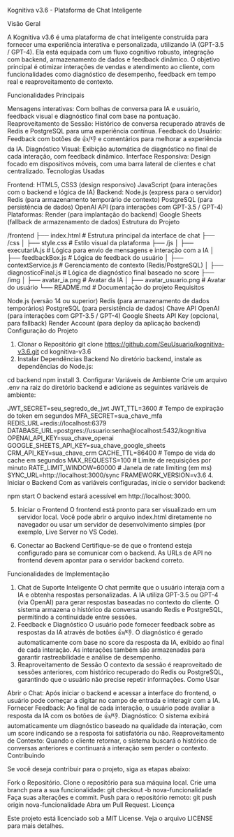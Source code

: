 Kognitiva v3.6 - Plataforma de Chat Inteligente

Visão Geral

A Kognitiva v3.6 é uma plataforma de chat inteligente construída para fornecer uma experiência interativa e personalizada, utilizando IA (GPT-3.5 / GPT-4). Ela está equipada com um fluxo cognitivo robusto, integração com backend, armazenamento de dados e feedback dinâmico. O objetivo principal é otimizar interações de vendas e atendimento ao cliente, com funcionalidades como diagnóstico de desempenho, feedback em tempo real e reaproveitamento de contexto.

Funcionalidades Principais

Mensagens interativas: Com bolhas de conversa para IA e usuário, feedback visual e diagnóstico final com base na pontuação.
Reaproveitamento de Sessão: Histórico de conversa recuperado através de Redis e PostgreSQL para uma experiência contínua.
Feedback do Usuário: Feedback com botões de 👍/👎 e comentários para melhorar a experiência da IA.
Diagnóstico Visual: Exibição automática de diagnóstico no final de cada interação, com feedback dinâmico.
Interface Responsiva: Design focado em dispositivos móveis, com uma barra lateral de clientes e chat centralizado.
Tecnologias Usadas

Frontend:
HTML5, CSS3 (design responsivo)
JavaScript (para interações com o backend e lógica de IA)
Backend:
Node.js (express para o servidor)
Redis (para armazenamento temporário de contexto)
PostgreSQL (para persistência de dados)
OpenAI API (para interações com GPT-3.5 / GPT-4)
Plataformas:
Render (para implantação do backend)
Google Sheets (fallback de armazenamento de dados)
Estrutura do Projeto

/frontend
    ├── index.html          # Estrutura principal da interface de chat
    ├── /css
    │   ├── style.css       # Estilo visual da plataforma
    ├── /js
    │   ├── executarIA.js    # Lógica para envio de mensagens e interação com a IA
    │   ├── feedbackBox.js   # Lógica de feedback do usuário
    │   ├── contextService.js # Gerenciamento de contexto (Redis/PostgreSQL)
    │   ├── diagnosticoFinal.js # Lógica de diagnóstico final baseado no score
    ├── /img
    │   ├── avatar_ia.png    # Avatar da IA
    │   ├── avatar_usuario.png # Avatar do usuário
    └── README.md            # Documentação do projeto
Requisitos

Node.js (versão 14 ou superior)
Redis (para armazenamento de dados temporários)
PostgreSQL (para persistência de dados)
Chave API OpenAI (para interações com GPT-3.5 / GPT-4)
Google Sheets API Key (opcional, para fallback)
Render Account (para deploy da aplicação backend)
Configuração do Projeto

1. Clonar o Repositório
git clone https://github.com/SeuUsuario/kognitiva-v3.6.git
cd kognitiva-v3.6
2. Instalar Dependências Backend
No diretório backend, instale as dependências do Node.js:

cd backend
npm install
3. Configurar Variáveis de Ambiente
Crie um arquivo .env na raiz do diretório backend e adicione as seguintes variáveis de ambiente:

JWT_SECRET=seu_segredo_de_jwt
JWT_TTL=3600  # Tempo de expiração do token em segundos
MFA_SECRET=sua_chave_mfa
REDIS_URL=redis://localhost:6379
DATABASE_URL=postgres://usuario:senha@localhost:5432/kognitiva
OPENAI_API_KEY=sua_chave_openai
GOOGLE_SHEETS_API_KEY=sua_chave_google_sheets
CRM_API_KEY=sua_chave_crm
CACHE_TTL=86400  # Tempo de vida do cache em segundos
MAX_REQUESTS=100  # Limite de requisições por minuto
RATE_LIMIT_WINDOW=60000  # Janela de rate limiting (em ms)
SYNC_URL=http://localhost:3000/sync
FRAMEWORK_VERSION=v3.6
4. Iniciar o Backend
Com as variáveis configuradas, inicie o servidor backend:

npm start
O backend estará acessível em http://localhost:3000.

5. Iniciar o Frontend
O frontend está pronto para ser visualizado em um servidor local. Você pode abrir o arquivo index.html diretamente no navegador ou usar um servidor de desenvolvimento simples (por exemplo, Live Server no VS Code).

6. Conectar ao Backend
Certifique-se de que o frontend esteja configurado para se comunicar com o backend. As URLs de API no frontend devem apontar para o servidor backend correto.

Funcionalidades de Implementação

1. Chat de Suporte Inteligente
O chat permite que o usuário interaja com a IA e obtenha respostas personalizadas.
A IA utiliza GPT-3.5 ou GPT-4 (via OpenAI) para gerar respostas baseadas no contexto do cliente.
O sistema armazena o histórico da conversa usando Redis e PostgreSQL, permitindo a continuidade entre sessões.
2. Feedback e Diagnóstico
O usuário pode fornecer feedback sobre as respostas da IA através de botões 👍/👎.
O diagnóstico é gerado automaticamente com base no score da resposta da IA, exibido ao final de cada interação.
As interações também são armazenadas para garantir rastreabilidade e análise de desempenho.
3. Reaproveitamento de Sessão
O contexto da sessão é reaproveitado de sessões anteriores, com histórico recuperado do Redis ou PostgreSQL, garantindo que o usuário não precise repetir informações.
Como Usar

Abrir o Chat: Após iniciar o backend e acessar a interface do frontend, o usuário pode começar a digitar no campo de entrada e interagir com a IA.
Fornecer Feedback: Ao final de cada interação, o usuário pode avaliar a resposta da IA com os botões de 👍/👎.
Diagnóstico: O sistema exibirá automaticamente um diagnóstico baseado na qualidade da interação, com um score indicando se a resposta foi satisfatória ou não.
Reaproveitamento de Contexto: Quando o cliente retornar, o sistema buscará o histórico de conversas anteriores e continuará a interação sem perder o contexto.
Contribuindo

Se você deseja contribuir para o projeto, siga as etapas abaixo:

Fork o Repositório.
Clone o repositório para sua máquina local.
Crie uma branch para a sua funcionalidade:
git checkout -b nova-funcionalidade
Faça suas alterações e commit.
Push para o repositório remoto:
git push origin nova-funcionalidade
Abra um Pull Request.
Licença

Este projeto está licenciado sob a MIT License. Veja o arquivo LICENSE para mais detalhes.

